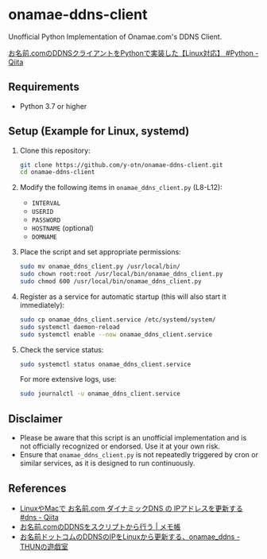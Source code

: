 # onamae-ddns-client

Unofficial Python Implementation of Onamae.com's DDNS Client.

[お名前.comのDDNSクライアントをPythonで実装した【Linux対応】 #Python - Qiita](https://qiita.com/y-otn/items/1efe5b9f6e425841cc1b)

## Requirements

- Python 3.7 or higher

## Setup (Example for Linux, systemd)

1. Clone this repository:

   ```bash
   git clone https://github.com/y-otn/onamae-ddns-client.git
   cd onamae-ddns-client
   ```

2. Modify the following items in `onamae_ddns_client.py` (L8-L12):
   - `INTERVAL`
   - `USERID`
   - `PASSWORD`
   - `HOSTNAME` (optional)
   - `DOMNAME`

3. Place the script and set appropriate permissions:

   ```bash
   sudo mv onamae_ddns_client.py /usr/local/bin/
   sudo chown root:root /usr/local/bin/onamae_ddns_client.py
   sudo chmod 600 /usr/local/bin/onamae_ddns_client.py
   ```

4. Register as a service for automatic startup (this will also start it immediately):

   ```bash
   sudo cp onamae_ddns_client.service /etc/systemd/system/
   sudo systemctl daemon-reload
   sudo systemctl enable --now onamae_ddns_client.service
   ```

5. Check the service status:

   ```bash
   sudo systemctl status onamae_ddns_client.service
   ```

   For more extensive logs, use:

   ```bash
   sudo journalctl -u onamae_ddns_client.service
   ```

## Disclaimer

- Please be aware that this script is an unofficial implementation and is not officially recognized or endorsed. Use it at your own risk.
- Ensure that `onamae_ddns_client.py` is not repeatedly triggered by cron or similar services, as it is designed to run continuously.

## References

- [LinuxやMacで お名前.com ダイナミックDNS の IPアドレスを更新する #dns - Qiita](https://qiita.com/ats124/items/59ec0f444d00bbcea27d)
- [お名前.comのDDNSをスクリプトから行う | メモ帳](https://blog.sky-net.pw/post/%E3%81%8A%E5%90%8D%E5%89%8D.com%E3%81%AEddns%E3%82%92%E3%82%B9%E3%82%AF%E3%83%AA%E3%83%97%E3%83%88%E3%81%8B%E3%82%89%E8%A1%8C%E3%81%86/)
- [お名前ドットコムのDDNSのIPをLinuxから更新する、onamae_ddns - THUNの遊戯室](https://www.thun-techblog.com/index.php/blog/onamae-ddns-linux/)
